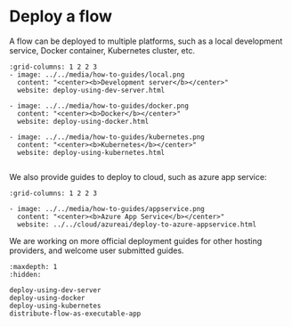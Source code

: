 # Deploy a flow
A flow can be deployed to multiple platforms, such as a local development service, Docker container, Kubernetes cluster, etc.

```{gallery-grid}
:grid-columns: 1 2 2 3
- image: ../../media/how-to-guides/local.png
  content: "<center><b>Development server</b></center>"
  website: deploy-using-dev-server.html

- image: ../../media/how-to-guides/docker.png
  content: "<center><b>Docker</b></center>"
  website: deploy-using-docker.html
  
- image: ../../media/how-to-guides/kubernetes.png
  content: "<center><b>Kubernetes</b></center>"
  website: deploy-using-kubernetes.html
 
```

We also provide guides to deploy to cloud, such as azure app service:

```{gallery-grid}
:grid-columns: 1 2 2 3

- image: ../../media/how-to-guides/appservice.png
  content: "<center><b>Azure App Service</b></center>"
  website: ../../cloud/azureai/deploy-to-azure-appservice.html

```

We are working on more official deployment guides for other hosting providers, and welcome user submitted guides.

```{toctree}
:maxdepth: 1
:hidden:

deploy-using-dev-server
deploy-using-docker
deploy-using-kubernetes
distribute-flow-as-executable-app
```